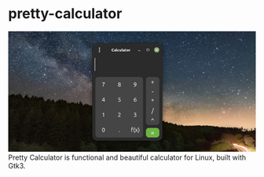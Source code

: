 # pretty-calculator
![screenshot](pretty-calc2.png)
Pretty Calculator is functional and beautiful calculator for Linux, built with Gtk3.



